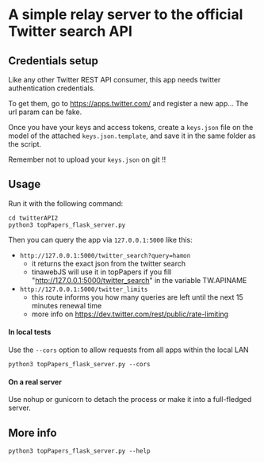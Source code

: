 A simple relay server to the official Twitter search API
========================================================

## Credentials setup

Like any other Twitter REST API consumer, this app needs twitter authentication credentials.

To get them, go to https://apps.twitter.com/ and register a new app... The url param can be fake.

Once you have your keys and access tokens, create a `keys.json` file on the model of the attached `keys.json.template`, and save it in the same folder as the script.

Remember not to upload your `keys.json` on git !!

## Usage

Run it with the following command:

```
cd twitterAPI2
python3 topPapers_flask_server.py
```

Then you can query the app via `127.0.0.1:5000` like this:

  - `http://127.0.0.1:5000/twitter_search?query=hamon`
    - it returns the exact json from the twitter search
    - tinawebJS will use it in topPapers if you fill "http://127.0.0.1:5000/twitter_search" in the variable TW.APINAME
  - `http://127.0.0.1:5000/twitter_limits`
    - this route informs you how many queries are left until the next 15 minutes renewal time
    - more info on https://dev.twitter.com/rest/public/rate-limiting


#### In local tests
Use the `--cors` option to allow requests from all apps within the local LAN

```
python3 topPapers_flask_server.py --cors
```

#### On a real server
Use nohup or gunicorn to detach the process or make it into a full-fledged server.


## More info

```python3 topPapers_flask_server.py --help```
